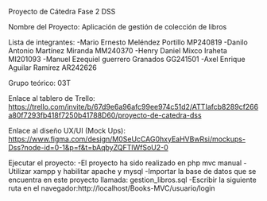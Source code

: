 Proyecto de Cátedra Fase 2 DSS

Nombre del Proyecto: Aplicación de gestión de colección de libros

Lista de integrantes:
-Mario Ernesto Meléndez Portillo MP240819
-Danilo Antonio Martínez Miranda MM240370
-Henry Daniel Mixco Iraheta MI201093
-Manuel Ezequiel guerrero Granados GG241501
-Axel Enrique Aguilar Ramírez AR242626

Grupo teórico: 03T

Enlace al tablero de Trello:
https://trello.com/invite/b/67d9e6a96afc99ee974c51d2/ATTIafcb8289cf266a80f7293fb418f7250b41788D60/proyecto-de-catedra-dss

Enlace al diseño UX/UI (Mock Ups):
https://www.figma.com/design/M0SeUcCAG0hxyEaHVBwRsi/mockups-Dss?node-id=0-1&p=f&t=bAqbyZQFTlWfSoU2-0

Ejecutar el proyecto:
-El proyecto ha sido realizado en php mvc manual
-Utilizar xampp y habilitar apache y mysql
-Importar la base de datos que se encuentra en este proyecto llamada: gestion_libros.sql
-Escribir la siguiente ruta en el navegador:http://localhost/Books-MVC/usuario/login


